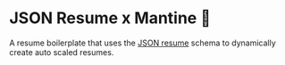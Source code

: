 # JSON Resume x Mantine 📄

A resume boilerplate that uses the [JSON resume](https://jsonresume.org/) schema to dynamically create auto scaled resumes.
